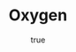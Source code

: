 ---
title: "Oxygen"
bookCover: "/assets/book-covers/oxygen.jpg"
slug: "oxygen"
bookAuthor: "Nick Lane"
rating: 10
done: false
tags: []
summary: false
detailesNotes: false
amazonLink: ""
author:
  name: Rico Trebeljahr
  picture: "/assets/blog/profile.jpeg"
---
